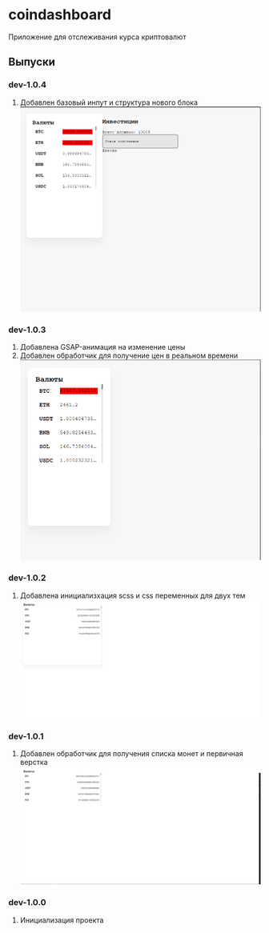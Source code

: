 # coindashboard

Приложение для отслеживания курса криптовалют

## Выпуски

### dev-1.0.4

1. Добавлен базовый инпут и структура нового блока
   ![coindashboard](docs/image-dev-1.0.4.png)

### dev-1.0.3

1. Добавлена GSAP-анимация на изменение цены
2. Добавлен обработчик для получение цен в реальном времени
   ![coindashboard](docs/image-dev-1.0.3.png)

### dev-1.0.2

1. Добавлена инициализхация scss и css переменных для двух тем
   ![coindashboard](docs/image-dev-1.0.2.png)

### dev-1.0.1

1. Добавлен обработчик для получения списка монет и первичная верстка
   ![coindashboard](docs/image-dev-1.0.1.png)

### dev-1.0.0

1. Инициализация проекта
